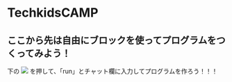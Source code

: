 # TechkidsCAMP

## ここから先は自由にブロックを使ってプログラムをつくってみよう！

下の
![](https://raw.githubusercontent.com/camp-minecraft/TechkidsCampTutorial/master/images/finishbutton.png)
を押して、「run」とチャット欄に入力してプログラムを作ろう！！！